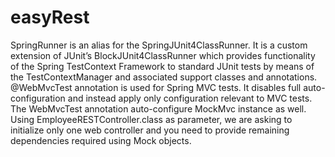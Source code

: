 # easyRest

SpringRunner is an alias for the SpringJUnit4ClassRunner. It is a custom extension of JUnit’s BlockJUnit4ClassRunner which provides functionality of the Spring TestContext Framework to standard JUnit tests by means of the TestContextManager and associated support classes and annotations.
@WebMvcTest annotation is used for Spring MVC tests. It disables full auto-configuration and instead apply only configuration relevant to MVC tests.
The WebMvcTest annotation auto-configure MockMvc instance as well.
Using EmployeeRESTController.class as parameter, we are asking to initialize only one web controller and you need to provide remaining dependencies required using Mock objects.

